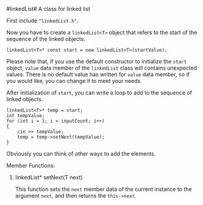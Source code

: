 #linkedList#
A class for linked list

First include `"linkedList.h"`.

Now you have to create a `linkedList<T>` object that refers to the start of the sequence of the linked objects.
```
linkedList<T>* const start = new linkedList<T>(startValue);
```

Please note that, if you use the default constructor to initialize the `start` object, `value` data member of the `linkedList` class will contains unexpected values.
There is no default value has written for `value` data member, so if you would like, you can change it to meet your needs.

After initialization of `start`, you can write a loop to add to the sequence of linked objects.
```
linkedList<T>* temp = start;
int tempValue;
for (int i = 1; i < inputCount; i++)
{
    cin >> tempValue;
    temp = temp->setNext(tempValue);
}
```
Obviously you can think of other ways to add the elements.


Member Functions:
1. linkedList* setNext(T next)

    This function sets the `next` member data of the current instance to the argument `next`, and then returns the `this->next`. 